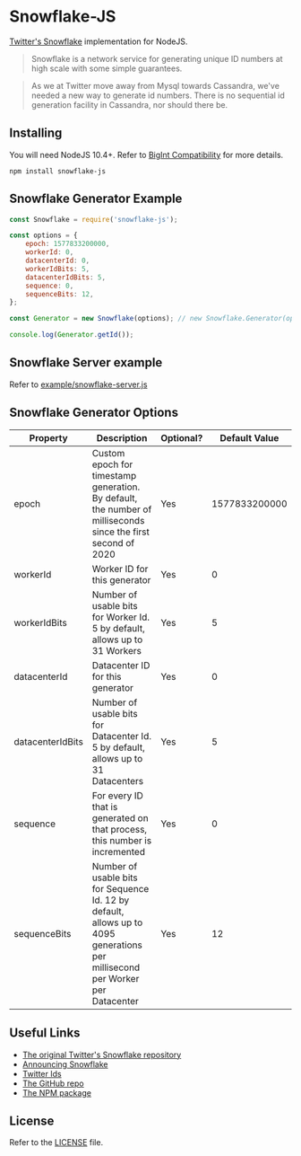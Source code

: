 # Snowflake-JS

[Twitter's Snowflake](https://github.com/twitter-archive/snowflake/tree/snowflake-2010) implementation for NodeJS.

> Snowflake is a network service for generating unique ID numbers at high scale with some simple guarantees.

> As we at Twitter move away from Mysql towards Cassandra, we've needed a new way to generate id numbers. There is no sequential id generation facility in Cassandra, nor should there be.

## Installing

You will need NodeJS 10.4+. Refer to [BigInt Compatibility](https://developer.mozilla.org/en-US/docs/Web/JavaScript/Reference/Global_Objects/BigInt) for more details.

```
npm install snowflake-js
```

## Snowflake Generator Example

```js
const Snowflake = require('snowflake-js');

const options = {
    epoch: 1577833200000,
    workerId: 0,
    datacenterId: 0,
    workerIdBits: 5,
    datacenterIdBits: 5,
    sequence: 0,
    sequenceBits: 12,
};

const Generator = new Snowflake(options); // new Snowflake.Generator(options);

console.log(Generator.getId());
```

## Snowflake Server example

Refer to [example/snowflake-server.js](example/snowflake-server.js)

## Snowflake Generator Options

| Property         | Description                                                                                                                   | Optional? | Default Value |
| ---------------- | ----------------------------------------------------------------------------------------------------------------------------- | --------- | ------------- |
| epoch            | Custom epoch for timestamp generation. By default, the number of milliseconds since the first second of 2020                  | Yes       | 1577833200000 |
| workerId         | Worker ID for this generator                                                                                                  | Yes       | 0             |
| workerIdBits     | Number of usable bits for Worker Id. 5 by default, allows up to 31 Workers                                                    | Yes       | 5             | Worker ID for this generator |
| datacenterId     | Datacenter ID for this generator                                                                                              | Yes       | 0             |
| datacenterIdBits | Number of usable bits for Datacenter Id. 5 by default, allows up to 31 Datacenters                                            | Yes       | 5             |
| sequence         | For every ID that is generated on that process, this number is incremented                                                    | Yes       | 0             |
| sequenceBits     | Number of usable bits for Sequence Id. 12 by default, allows up to 4095 generations per millisecond per Worker per Datacenter | Yes       | 12            |

## Useful Links

-   [The original Twitter's Snowflake repository](https://github.com/twitter-archive/snowflake/tree/snowflake-2010)
-   [Announcing Snowflake](https://blog.twitter.com/engineering/en_us/a/2010/announcing-snowflake.html)
-   [Twitter Ids](https://developer.twitter.com/en/docs/twitter-ids)
-   [The GitHub repo](https://github.com/luvaeria/snowflake-js)
-   [The NPM package](https://npmjs.com/package/snowflake-js)

## License

Refer to the [LICENSE](LICENSE) file.

